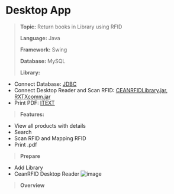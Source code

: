 # Desktop App
>**Topic:** Return books in Library using RFID
> 
>**Language:** Java
>
>**Framework:** Swing
>
>**Database:** MySQL
>
>**Library:**
- Connect Database: [JDBC](https://docs.microsoft.com/vi-vn/sql/connect/jdbc/download-microsoft-jdbc-driver-for-sql-server?view=sql-server-2017)
- Connect Desktop Reader and Scan RFID: [CEANRFIDLibrary.jar, RXTXcomm.jar](https://www.bsr.at/mediafiles/Handbuch/CAEN/Benutzerhandbuch_Caen_ion_R4301P__EN.pdf)
- Print PDF: [ITEXT](https://itextpdf.com/en)
>**Features:**
- View all products with details
- Search
- Scan RFID and Mapping RFID
- Print .pdf
>**Prepare**
- Add Library
- CeanRFID Desktop Reader
![image](https://user-images.githubusercontent.com/68319165/170253445-e5ec9dbc-8dfa-4e6f-b481-e53afb8595fe.png)
>**Overview**


